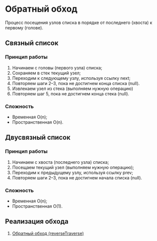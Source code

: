 # Обратный обход

Процесс посещения узлов списка в порядке от последнего (хвоста) к первому (голове).

## Связный список

### Принцип работы

1. Начинаем с головы (первого узла) списка;
2. Сохраняем в стек текущий узел;
3. Переходим к следующему узлу, используя ссылку next;
4. Повторяем шаги 2–3, пока не достигнем конца списка (null).
5. Извлекаем узел из стека (выполняем нужную операцию)
6. Повторяем шаг 5, пока не достигнем конца стека (null).

### Сложность

- Временная O(n);
- Пространственная O(n).

## Двусвязный список

### Принцип работы

1. Начинаем с хвоста (последнего узла) списка;
2. Посещаем текущий узел (выполняем нужную операцию);
3. Переходим к предыдущему узлу, используя ссылку prev;
4. Повторяем шаги 2–3, пока не достигнем начала списка (null).

### Сложность

- Временная O(n);
- Пространственная O(1).

## Реализация обхода

1. [Обратный обход (reverseTraverse)](reverseTraverse.js)